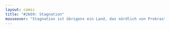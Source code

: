 ```yaml
---
layout: comic
title: "#2669: Stagnation"
mouseover: "Stagnation ist übrigens ein Land, das nördlich von Prokrastination liegt."
---
```

